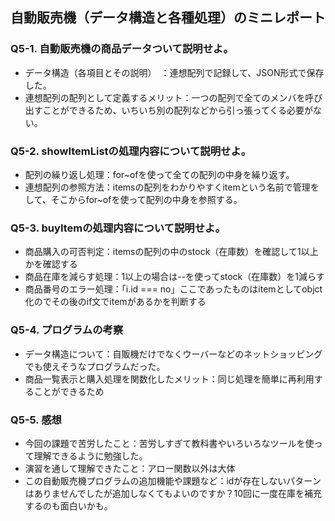 ## 自動販売機（データ構造と各種処理）のミニレポート
### Q5-1. 自動販売機の商品データついて説明せよ。
* データ構造（各項目とその説明）　：連想配列で記録して、JSON形式で保存した。
* 連想配列の配列として定義するメリット：一つの配列で全てのメンバを呼び出すことができるため、いちいち別の配列などから引っ張ってくる必要がない。
### Q5-2. showItemListの処理内容について説明せよ。
* 配列の繰り返し処理：for~ofを使って全ての配列の中身を繰り返す。
* 連想配列の参照方法：itemsの配列をわかりやすくitemという名前で管理をして、そこからfor~ofを使って配列の中身を参照する。
### Q5-3. buyItemの処理内容について説明せよ。
* 商品購入の可否判定：itemsの配列の中のstock（在庫数）を確認して1以上かを確認する
* 商品在庫を減らす処理：1以上の場合は--を使ってstock（在庫数）を1減らす
* 商品番号のエラー処理：「i.id === no」ここであったものはitemとしてobjct化のでその後のif文でitemがあるかを判断する
### Q5-4. プログラムの考察
* データ構造について：自販機だけでなくウーバーなどのネットショッピングでも使えそうなプログラムだった。
* 商品一覧表示と購入処理を関数化したメリット：同じ処理を簡単に再利用することができるため
### Q5-5. 感想
* 今回の課題で苦労したこと：苦労しすぎて教科書やいろいろなツールを使って理解できるように勉強した。
* 演習を通して理解できたこと：アロー関数以外は大体
* この自動販売機プログラムの追加機能や課題など：idが存在しないパターンはありませんでしたが追加しなくてもよいのですか？10回に一度在庫を補充するのも面白いかも。
